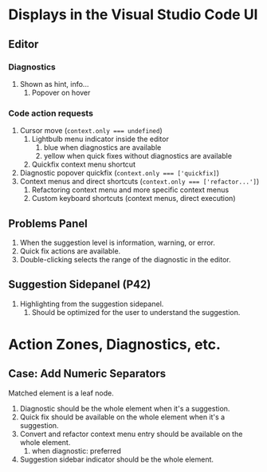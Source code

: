 # Displays in the Visual Studio Code UI

## Editor
### Diagnostics
1. Shown as hint, info...
    1. Popover on hover
### Code action requests
1. Cursor move (`context.only === undefined`)
    1. Lightbulb menu indicator inside the editor
         1. blue when diagnostics are available
         1. yellow when quick fixes without diagnostics are available
    1. Quickfix context menu shortcut
1. Diagnostic popover quickfix (`context.only === ['quickfix]`)
1. Context menus and direct shortcuts (`context.only === ['refactor...']`)
    1. Refactoring context menu and more specific context menus
    1. Custom keyboard shortcuts (context menus, direct execution)

## Problems Panel
1. When the suggestion level is information, warning, or error. 
1. Quick fix actions are available.
1. Double-clicking selects the range of the diagnostic in the editor.

## Suggestion Sidepanel (P42)
1. Highlighting from the suggestion sidepanel. 
   1. Should be optimized for the user to understand the suggestion.

# Action Zones, Diagnostics, etc.

## Case: Add Numeric Separators
Matched element is a leaf node.

1. Diagnostic should be the whole element when it's a suggestion.
1. Quick fix should be available on the whole element when it's a suggestion.
1. Convert and refactor context menu entry should be available on the whole element.
   1. when diagnostic: preferred
1. Suggestion sidebar indicator should be the whole element.